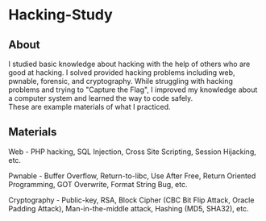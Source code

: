 # Hacking-Study

## About

I studied basic knowledge about hacking with the help of others who are good at hacking. I solved provided hacking problems including web, pwnable, forensic, and cryptography. While struggling with hacking problems and trying to "Capture the Flag", I improved my knowledge about a computer system and learned the way to code safely. \
These are example materials of what I practiced.

## Materials

Web - PHP hacking, SQL Injection, Cross Site Scripting, Session Hijacking, etc.

Pwnable - Buffer Overflow, Return-to-libc, Use After Free, Return Oriented Programming, GOT Overwrite, Format String Bug, etc.

Cryptography - Public-key, RSA, Block Cipher (CBC Bit Flip Attack, Oracle Padding Attack), Man-in-the-middle attack, Hashing (MD5, SHA32), etc.
